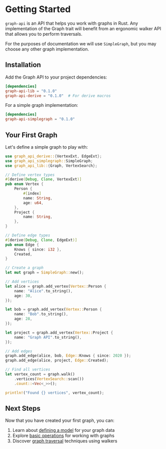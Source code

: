 # Getting Started

`graph-api` is an API that helps you work with graphs in Rust. Any implementation of the Graph trait will benefit from an ergonomic walker API that allows you to perform traversals.

For the purposes of documentation we will use `SimpleGraph`, but you may choose any other graph implementation.

## Installation

Add the Graph API to your project dependencies:

```toml
[dependencies]
graph-api-lib = "0.1.0"
graph-api-derive = "0.1.0"  # For derive macros
```

For a simple graph implementation:

```toml
[dependencies]
graph-api-simplegraph = "0.1.0"
```

## Your First Graph

Let's define a simple graph to play with:

```rust
use graph_api_derive::{VertexExt, EdgeExt};
use graph_api_simplegraph::SimpleGraph;
use graph_api_lib::{Graph, VertexSearch};

// Define vertex types
#[derive(Debug, Clone, VertexExt)]
pub enum Vertex {
    Person {
        #[index]
        name: String,
        age: u64,
    },
    Project {
        name: String,
    },
}

// Define edge types
#[derive(Debug, Clone, EdgeExt)]
pub enum Edge {
    Knows { since: i32 },
    Created,
}

// Create a graph
let mut graph = SimpleGraph::new();

// Add vertices
let alice = graph.add_vertex(Vertex::Person {
    name: "Alice".to_string(),
    age: 30,
});

let bob = graph.add_vertex(Vertex::Person {
    name: "Bob".to_string(),
    age: 28,
});

let project = graph.add_vertex(Vertex::Project {
    name: "Graph API".to_string(),
});

// Add edges
graph.add_edge(alice, bob, Edge::Knows { since: 2020 });
graph.add_edge(alice, project, Edge::Created);

// Find all vertices
let vertex_count = graph.walk()
    .vertices(VertexSearch::scan())
    .count::<Vec<_>>();

println!("Found {} vertices", vertex_count);
```

## Next Steps

Now that you have created your first graph, you can:

1. Learn about [defining a model](./defining_a_model.md) for your graph data
2. Explore [basic operations](./basic_operations.md) for working with graphs
3. Discover [graph traversal](./traversal.md) techniques using walkers